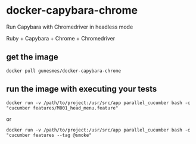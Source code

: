 # docker-capybara-chrome
Run Capybara with Chromedriver in headless mode

Ruby + Capybara + Chrome + Chromedriver

## get the image
    docker pull gunesmes/docker-capybara-chrome

## run the image with executing your tests
    docker run -v /path/to/project:/usr/src/app parallel_cucumber bash -c "cucumber features/M001_head_menu.feature"

or

    docker run -v /path/to/project:/usr/src/app parallel_cucumber bash -c "cucumber features --tag @smoke"

